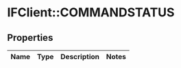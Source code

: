 # IFClient::COMMANDSTATUS

## Properties
Name | Type | Description | Notes
------------ | ------------- | ------------- | -------------


